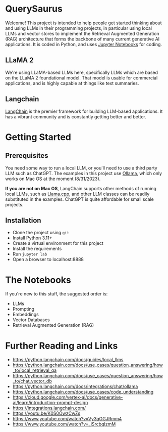 # QuerySaurus

Welcome! This project is intended to help people get started thinking about and using LLMs in their programming projects, in particular using local LLMs and vector stores to implement the Retrieval Augmented Generation (RAG) architecture that forms the backbone of many current generative AI applications. It is coded in Python, and uses [Jupyter Notebooks](https://techblog.usnews.com/articles/2017-08-22/making-sense-of-your-data-with-jupyter-notebook) for coding.

## LLaMA 2

We're using LLaMA-based LLMs here, specifically LLMs which are based on the LLaMA 2 foundational model. That model is usable for commercial applications, and is highly capable at things like text summaries.

## Langchain

[LangChain](https://docs.langchain.com/docs/) is the premier framework for building LLM-based applications. It has a vibrant community and is constantly getting better and better.

# Getting Started

## Prerequisites

You need some way to run a local LLM, or you'll need to use a third party LLM such as ChatGPT. The examples in this project use [Ollama](https://ollama.ai/), which only works on Mac OS at the moment (8/31/2023).

**If you are not on Mac OS**, LangChain supports other methods of running local LLMs, such as [Llama.cpp](https://python.langchain.com/docs/integrations/llms/llamacpp), and other LLM classes can be readily substituted in the examples. ChatGPT is quite affordable for small scale projects.

## Installation

* Clone the project using `git`
* Install Python 3.11+
* Create a virtual environment for this project
* Install the requirements
* Run `jupyter lab`
* Open a browser to localhost:8888

# The Notebooks

If you're new to this stuff, the suggested order is:

* LLMs
* Prompting
* Embeddings
* Vector Databases
* Retrieval Augmented Generation (RAG)

# Further Reading and Links

* https://python.langchain.com/docs/guides/local_llms
* https://python.langchain.com/docs/use_cases/question_answering/how_to/local_retrieval_qa
* https://python.langchain.com/docs/use_cases/question_answering/how_to/chat_vector_db
* https://python.langchain.com/docs/integrations/chat/ollama
* https://python.langchain.com/docs/use_cases/code_understanding
* https://cloud.google.com/vertex-ai/docs/generative-ai/learn/introduction-prompt-design
* https://integrations.langchain.com/
* https://youtu.be/K0S0OwzCwZs
* https://www.youtube.com/watch?v=Vy3qGGJRmm4
* https://www.youtube.com/watch?v=_iSrcbqIzmM
